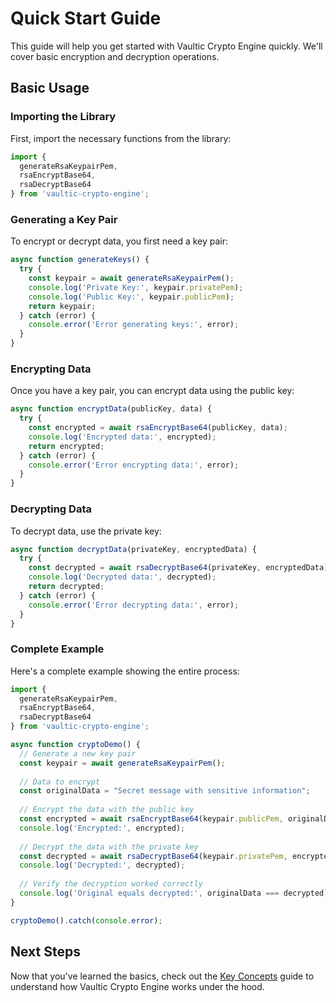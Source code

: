 # Quick Start Guide

This guide will help you get started with Vaultic Crypto Engine quickly. We'll cover basic encryption and decryption operations.

## Basic Usage

### Importing the Library

First, import the necessary functions from the library:

```javascript
import { 
  generateRsaKeypairPem, 
  rsaEncryptBase64, 
  rsaDecryptBase64 
} from 'vaultic-crypto-engine';
```

### Generating a Key Pair

To encrypt or decrypt data, you first need a key pair:

```javascript
async function generateKeys() {
  try {
    const keypair = await generateRsaKeypairPem();
    console.log('Private Key:', keypair.privatePem);
    console.log('Public Key:', keypair.publicPem);
    return keypair;
  } catch (error) {
    console.error('Error generating keys:', error);
  }
}
```

### Encrypting Data

Once you have a key pair, you can encrypt data using the public key:

```javascript
async function encryptData(publicKey, data) {
  try {
    const encrypted = await rsaEncryptBase64(publicKey, data);
    console.log('Encrypted data:', encrypted);
    return encrypted;
  } catch (error) {
    console.error('Error encrypting data:', error);
  }
}
```

### Decrypting Data

To decrypt data, use the private key:

```javascript
async function decryptData(privateKey, encryptedData) {
  try {
    const decrypted = await rsaDecryptBase64(privateKey, encryptedData);
    console.log('Decrypted data:', decrypted);
    return decrypted;
  } catch (error) {
    console.error('Error decrypting data:', error);
  }
}
```

### Complete Example

Here's a complete example showing the entire process:

```javascript
import { 
  generateRsaKeypairPem, 
  rsaEncryptBase64, 
  rsaDecryptBase64 
} from 'vaultic-crypto-engine';

async function cryptoDemo() {
  // Generate a new key pair
  const keypair = await generateRsaKeypairPem();
  
  // Data to encrypt
  const originalData = "Secret message with sensitive information";
  
  // Encrypt the data with the public key
  const encrypted = await rsaEncryptBase64(keypair.publicPem, originalData);
  console.log('Encrypted:', encrypted);
  
  // Decrypt the data with the private key
  const decrypted = await rsaDecryptBase64(keypair.privatePem, encrypted);
  console.log('Decrypted:', decrypted);
  
  // Verify the decryption worked correctly
  console.log('Original equals decrypted:', originalData === decrypted);
}

cryptoDemo().catch(console.error);
```

## Next Steps

Now that you've learned the basics, check out the [Key Concepts](key-concepts) guide to understand how Vaultic Crypto Engine works under the hood. 